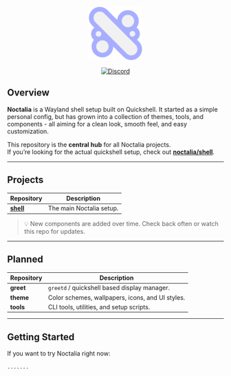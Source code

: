 <p align="center">
  <img src="Assets/Logo.png" alt="Noctalia Logo" width="124"/>
</p>

<p align="center">
  <a href="https://discord.gg/7JFFYWzWRn">
    <img src="https://img.shields.io/badge/Discord-5865F2?style=for-the-badge&labelColor=0C0D11&color=A8AEFF&logo=discord&logoColor=white" alt="Discord" />
  </a>
</p>





## Overview

**Noctalia** is a Wayland shell setup built on Quickshell.
It started as a simple personal config, but has grown into a collection of themes, tools, and components - all aiming for a clean look, smooth feel, and easy customization.

This repository is the **central hub** for all Noctalia projects.  
If you’re looking for the actual quickshell setup, check out [**noctalia/shell**](https://github.com/Noctalia-org/shell).

---

## Projects

| Repository | Description |
|------------|-------------|
| [**shell**](https://github.com/Noctalia-org/shell) | The main Noctalia setup. |


> 💡 New components are added over time. Check back often or watch this repo for updates.

---

## Planned

| Repository | Description |
|------------|-------------|
| **greet** | `greetd` / quickshell based display manager. |
| **theme** | Color schemes, wallpapers, icons, and UI styles. |d
| **tools** | CLI tools, utilities, and setup scripts. |

---

## Getting Started

If you want to try Noctalia right now:

```
.......
```
